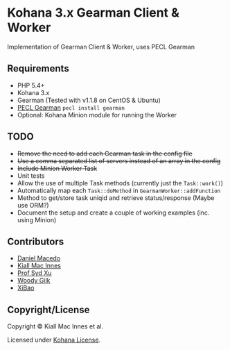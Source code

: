 Kohana 3.x Gearman Client & Worker
==================================

Implementation of Gearman Client & Worker, uses PECL Gearman


Requirements
------------

* PHP 5.4+
* Kohana 3.x
* Gearman (Tested with v1.1.8 on CentOS & Ubuntu)
* [PECL Gearman](http://www.php.net/manual/en/book.gearman.php) `pecl install
gearman`
* Optional: Kohana Minion module for running the Worker


TODO
----

* ~~Remove the need to add each Gearman task in the config file~~
* ~~Use a comma separated list of servers instead of an array in the config~~
* ~~Include Minion Worker Task~~
* Unit tests
* Allow the use of multiple Task methods (currently just the `Task::work()`)
* Automatically map each `Task::doMethod` in `GearmanWorker::addFunction`
* Method to get/store task uniqid and retrieve status/response (Maybe use ORM?)
* Document the setup and create a couple of working examples (inc. using Minion)


Contributors
------------

* [Daniel Macedo](https://github.com/dm)
* [Kiall Mac Innes](https://github.com/kiall)
* [Prof Syd Xu](https://github.com/bububa)
* [Woody Gilk](https://github.com/shadowhand)
* [XiBao](https://github.com/xibao)


Copyright/License
-----------------

Copyright © Kiall Mac Innes et al.

Licensed under [Kohana License](http://kohanaframework.org/license).
